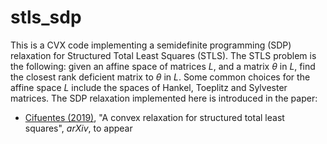 # stls_sdp

This is a CVX code implementing a semidefinite programming (SDP) relaxation for Structured Total Least Squares (STLS).
The STLS problem is the following:
given an affine space of matrices *L*, and a matrix *θ* in *L*, 
find the closest rank deficient matrix to *θ* in *L*.
Some common choices for the affine space *L* include the spaces of Hankel, Toeplitz and Sylvester matrices.
The SDP relaxation implemented here is introduced in the paper:

- [Cifuentes (2019)](http://www.mit.edu/~diegcif/), "A convex relaxation for structured total least squares", *arXiv*, to appear
